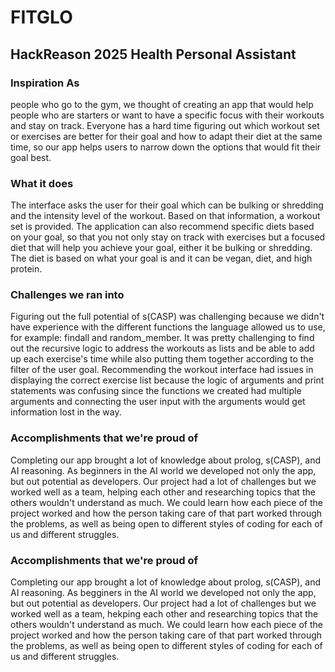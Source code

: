 # FITGLO
## HackReason 2025 Health Personal Assistant
### Inspiration As 
people who go to the gym, we thought of creating an app that would help people who are starters or want to have a specific focus with their workouts and stay on track. Everyone has a hard time figuring out which workout set or exercises are better for their goal and how to adapt their diet at the same time, so our app helps users to narrow down the options that would fit their goal best.
### What it does 
The interface asks the user for their goal which can be bulking or shredding and the intensity level of the workout. Based on that information, a workout set is provided. The application can also recommend specific diets based on your goal, so that you not only stay on track with exercises but a focused diet that will help you achieve your goal, either it be bulking or shredding. The diet is based on what your goal is and it can be vegan, diet, and high protein.
### Challenges we ran into 
Figuring out the full potential of s(CASP) was challenging because we didn't have experience with the different functions the language allowed us to use, for example: findall and random_member. It was pretty challenging to find out the recursive logic to address the workouts as lists and be able to add up each exercise's time while also putting them together according to the filter of the user goal. Recommending the workout interface had issues in displaying the correct exercise list because the logic of arguments and print statements was confusing since the functions we created had multiple arguments and connecting the user input with the arguments would get information lost in the way.

### Accomplishments that we're proud of 
Completing our app brought a lot of knowledge about prolog, s(CASP), and AI reasoning. As beginners in the AI world we developed not only the app, but out potential as developers. Our project had a lot of challenges but we worked well as a team, helping each other and researching topics that the others wouldn't understand as much. We could learn how each piece of the project worked and how the person taking care of that part worked through the problems, as well as being open to different styles of coding for each of us and different struggles.

### Accomplishments that we're proud of
Completing our app brought a lot of knowledge about prolog, s(CASP), and AI reasoning. As begginers in the AI world we developed not only the app, but out potential as developers. Our project had a lot of challenges but we worked well as a team, hekping each other and researching topics that the others wouldn't understand as much. We could learn how each piece of the project worked and how the person taking care of that part worked through the problems, as well as being open to different styles of coding for each of us and different struggles.
